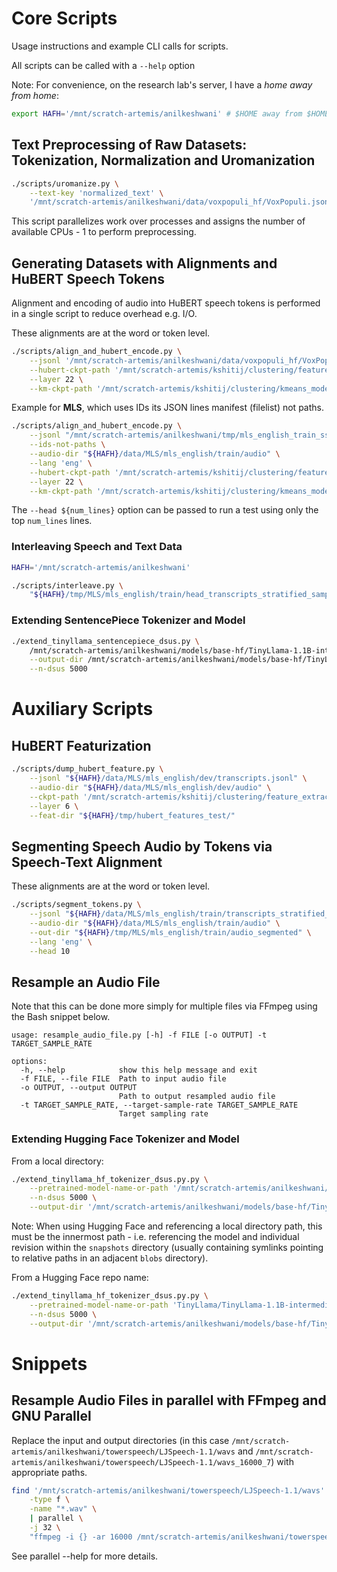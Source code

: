 # Core Scripts

Usage instructions and example CLI calls for scripts.

All scripts can be called with a `--help` option

Note: For convenience, on the research lab's server, I have a _home away from home_:

```bash
export HAFH='/mnt/scratch-artemis/anilkeshwani' # $HOME away from $HOME; allows flexible relative paths
```

## Text Preprocessing of Raw Datasets: Tokenization, Normalization and Uromanization

```bash
./scripts/uromanize.py \
    --text-key 'normalized_text' \
    '/mnt/scratch-artemis/anilkeshwani/data/voxpopuli_hf/VoxPopuli.jsonl'
```

This script parallelizes work over processes and assigns the number of available CPUs - 1 to perform preprocessing.

## Generating Datasets with Alignments and HuBERT Speech Tokens

Alignment and encoding of audio into HuBERT speech tokens is performed in a single script to reduce overhead e.g. I/O.

These alignments are at the word or token level.

```bash
./scripts/align_and_hubert_encode.py \
    --jsonl '/mnt/scratch-artemis/anilkeshwani/data/voxpopuli_hf/VoxPopuli_uroman.jsonl' \
    --hubert-ckpt-path '/mnt/scratch-artemis/kshitij/clustering/feature_extraction/model/hubert_large_ll60k.pt' \
    --layer 22 \
    --km-ckpt-path '/mnt/scratch-artemis/kshitij/clustering/kmeans_model/3datsets_combined_kmeans_5000'
```

Example for **MLS**, which uses IDs its JSON lines manifest (filelist) not paths.

```bash
./scripts/align_and_hubert_encode.py \
    --jsonl "/mnt/scratch-artemis/anilkeshwani/tmp/mls_english_train_ss_head_200_uroman.jsonl" \
    --ids-not-paths \
    --audio-dir "${HAFH}/data/MLS/mls_english/train/audio" \
    --lang 'eng' \
    --hubert-ckpt-path '/mnt/scratch-artemis/kshitij/clustering/feature_extraction/model/hubert_large_ll60k.pt' \
    --layer 22 \
    --km-ckpt-path '/mnt/scratch-artemis/kshitij/clustering/kmeans_model/3datsets_combined_kmeans_5000'
```

The `--head ${num_lines}` option can be passed to run a test using only the top `num_lines` lines.

### Interleaving Speech and Text Data

```bash
HAFH='/mnt/scratch-artemis/anilkeshwani'

./scripts/interleave.py \
    "${HAFH}/tmp/MLS/mls_english/train/head_transcripts_stratified_sample_2702009_uroman_shard_0_aligned_hubert.jsonl"
```

### Extending SentencePiece Tokenizer and Model

```bash
./extend_tinyllama_sentencepiece_dsus.py \
    /mnt/scratch-artemis/anilkeshwani/models/base-hf/TinyLlama-1.1B-intermediate-step-1431k-3T/snapshots/036fa4651240b9a1487f709833b9e4b96b4c1574/ \
    --output-dir /mnt/scratch-artemis/anilkeshwani/models/base-hf/TinyLlama-1.1B-intermediate-step-1431k-3T-extended-sentencepiece-5000 \
    --n-dsus 5000
```

# Auxiliary Scripts

## HuBERT Featurization

```bash
./scripts/dump_hubert_feature.py \
    --jsonl "${HAFH}/data/MLS/mls_english/dev/transcripts.jsonl" \
    --audio-dir "${HAFH}/data/MLS/mls_english/dev/audio" \
    --ckpt-path '/mnt/scratch-artemis/kshitij/clustering/feature_extraction/model/hubert_large_ll60k.pt' \
    --layer 6 \
    --feat-dir "${HAFH}/tmp/hubert_features_test/"
```

## Segmenting Speech Audio by Tokens via Speech-Text Alignment

These alignments are at the word or token level.

```bash
./scripts/segment_tokens.py \
    --jsonl "${HAFH}/data/MLS/mls_english/train/transcripts_stratified_sample_2702009_uroman_existing_files_only.jsonl" \
    --audio-dir "${HAFH}/data/MLS/mls_english/train/audio" \
    --out-dir "${HAFH}/tmp/MLS/mls_english/train/audio_segmented" \
    --lang 'eng' \
    --head 10
```

## Resample an Audio File

Note that this can be done more simply for multiple files via FFmpeg using the Bash snippet below.

```
usage: resample_audio_file.py [-h] -f FILE [-o OUTPUT] -t TARGET_SAMPLE_RATE

options:
  -h, --help            show this help message and exit
  -f FILE, --file FILE  Path to input audio file
  -o OUTPUT, --output OUTPUT
                        Path to output resampled audio file
  -t TARGET_SAMPLE_RATE, --target-sample-rate TARGET_SAMPLE_RATE
                        Target sampling rate
```

### Extending Hugging Face Tokenizer and Model

From a local directory:

```bash
./extend_tinyllama_hf_tokenizer_dsus.py.py \
    --pretrained-model-name-or-path '/mnt/scratch-artemis/anilkeshwani/models/base-hf/TinyLlama-1.1B-intermediate-step-1431k-3T/snapshots/036fa4651240b9a1487f709833b9e4b96b4c1574/' \
    --n-dsus 5000 \
    --output-dir '/mnt/scratch-artemis/anilkeshwani/models/base-hf/TinyLlama-1.1B-intermediate-step-1431k-3T-extended-5000'
```

Note: When using Hugging Face and referencing a local directory path, this must be the innermost path - i.e. referencing the model and individual revision within the `snapshots` directory (usually containing symlinks pointing to relative paths in an adjacent `blobs` directory).

From a Hugging Face repo name:

```bash
./extend_tinyllama_hf_tokenizer_dsus.py.py \
    --pretrained-model-name-or-path 'TinyLlama/TinyLlama-1.1B-intermediate-step-1431k-3T' \
    --n-dsus 5000 \
    --output-dir '/mnt/scratch-artemis/anilkeshwani/models/base-hf/TinyLlama-1.1B-intermediate-step-1431k-3T-extended-5000-reponame'
```

# Snippets

## Resample Audio Files in parallel with FFmpeg and GNU Parallel

Replace the input and output directories (in this case `/mnt/scratch-artemis/anilkeshwani/towerspeech/LJSpeech-1.1/wavs` and `/mnt/scratch-artemis/anilkeshwani/towerspeech/LJSpeech-1.1/wavs_16000_7`) with appropriate paths.

```bash
find '/mnt/scratch-artemis/anilkeshwani/towerspeech/LJSpeech-1.1/wavs' \
    -type f \
    -name "*.wav" \
    | parallel \
    -j 32 \
    "ffmpeg -i {} -ar 16000 /mnt/scratch-artemis/anilkeshwani/towerspeech/LJSpeech-1.1/wavs_16000_7/{/}"
```

See parallel --help for more details.
